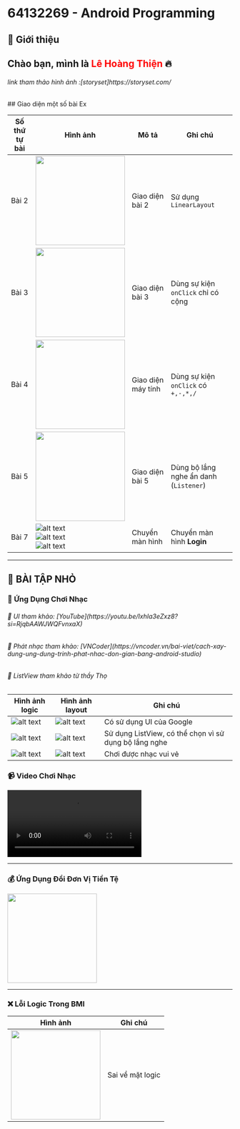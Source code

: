 # 64132269 - Android Programming  

## 🎯 Giới thiệu  
Chào bạn, mình là <span style="color: red; font-weight: bold;">Lê Hoàng Thiện</span> 🔥  
----
<h6> link tham thảo hình ảnh :[storyset]https://storyset.com/ </h6>
## Giao diện một số bài Ex

| Số thứ tự bài | Hình ảnh                        | Mô tả                         | Ghi chú                              |
|--------------|--------------------------------|------------------------------|--------------------------------------|
| Bài 2        | <img src="img/bai2.png" width="200">     | Giao diện bài 2              | Sử dụng `LinearLayout`             |
| Bài 3        | <img src="img/bai3.png" width="200">     | Giao diện bài 3              | Dùng sự kiện `onClick` chỉ có cộng  |
| Bài 4        | <img src="img/MayTinh.png" width="200">  | Giao diện máy tính           | Dùng sự kiện `onClick` có `+,-,*,/` |
| Bài 5        | <img src="img/bai5.png" width="200">     | Giao diện bài 5              | Dùng bộ lắng nghe ẩn danh (`Listener`) |
| Bài 7        | ![alt text](img/hinh1.png) <br> ![alt text](img/hinh2.png) <br> ![alt text](img/hinh3.png)  | Chuyển màn hình  | Chuyển màn hình **Login** |


---
## 🎯 BÀI TẬP NHỎ

### 🎵 Ứng Dụng Chơi Nhạc  

<h6> 🔗 UI tham khảo: [YouTube](https://youtu.be/IxhIa3eZxz8?si=RjqbAAWJWQFvnxaX) </h6>  
<h6> 🔗 Phát nhạc tham khảo: [VNCoder](https://vncoder.vn/bai-viet/cach-xay-dung-ung-dung-trinh-phat-nhac-don-gian-bang-android-studio) </h6>  
<h6> 🔗 ListView tham khảo từ thầy Thọ </h6>  

| Hình ảnh logic | Hình ảnh layout | Ghi chú |
|---------------|----------------|---------|
| ![alt text](img/BaiNhac/H0Nhac.png) | ![alt text](img/BaiNhac/H1Nhac.png) | Có sử dụng UI của Google |
| ![alt text](img/BaiNhac/H2Nhac.png) | ![alt text](img/BaiNhac/H3Nhac.png) | Sử dụng ListView, có thể chọn vì sử dụng bộ lắng nghe |
| ![alt text](img/BaiNhac/H4Nhac.png) | ![alt text](img/BaiNhac/H5Nhac.png) | Chơi được nhạc vui vẻ |

### 📹 Video Chơi Nhạc  
![bấm vào để nghe nhạc của hiếu monday](img/BaiNhac/Playmusic.mp4)

---

### 💰 Ứng Dụng Đổi Đơn Vị Tiền Tệ  
<img src="img/BaiTapLamThem_App_Doi_Don_vi_tien_te.png" width="200">

---

### ❌ Lỗi Logic Trong BMI  
| Hình ảnh | Ghi chú |
|----------|---------|
| <img src="img/BMI.png" width="200"> | Sai về mặt logic |
